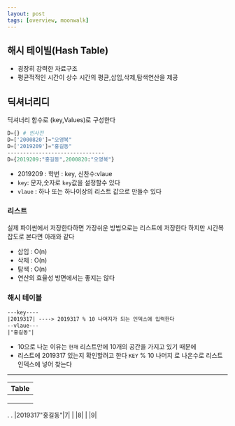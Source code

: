 ```yaml
---
layout: post
tags: [overview, moonwalk]
---
```


## 해시 테이빌(Hash Table)
- 굉장히 강력한 자료구조
- 평균적적인 시간이 상수 시간의 평균,삽입,삭제,탐색연산을 제공
 
## 딕셔너리디
딕셔너리 함수로 (key,Values)로 구성한다
```py
D={} # 빈사전
D=['2000820']="오영복"
D=['2019209']="홍길동"
-------------------------------
D={2019209:"홍길동",2000820:"오영복"}
```
- 2019209 : 학번 : key, 신찬수:vlaue 
- `key`: 문자,숫자로 `key`값을 설정할수 있다
- `vlaue` : 하나 또는 하나이상의 리스트 값으로 만들수 있다

### 리스트 
실제 파이썬에서 저장한다하면 가장쉬운 방법으로는 리스트에 저장한다 하지만 시간복잡도로 본다면 아래와 같다
- 삽입 : O(n)
- 삭제 : O(n)
- 탐색 : O(n)
- 연산의 효율성 방면에서는 좋지는 않다

### 해시 테이블

```txt
---key----
|2019317| ----> 2019317 % 10 나머지가 되는 인덱스에 입력한다 
--vlaue---
|"홍길동"|
```
- 10으로 나눈 이유는 `현재` 리스트안에 10개의 공간을 가지고 있기 때문에
- 리스트에 2019317 있는지 확인할려고 한다 `KEY` % 10 나머지 로 나온수로 리스트 인덱스에 넣어 찾는다
--------------        
|   Table     |       
|--------:|          
|         |0|
|         |1|
|         |2|
.
.
|2019317"홍길동"|7|
|        |8|
|        |9|

